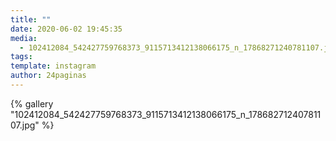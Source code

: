 ```yaml
---
title: ""
date: 2020-06-02 19:45:35
media: 
  - 102412084_542427759768373_9115713412138066175_n_17868271240781107.jpg
tags: 
template: instagram
author: 24paginas
---
```


{% gallery "102412084_542427759768373_9115713412138066175_n_17868271240781107.jpg" %}
